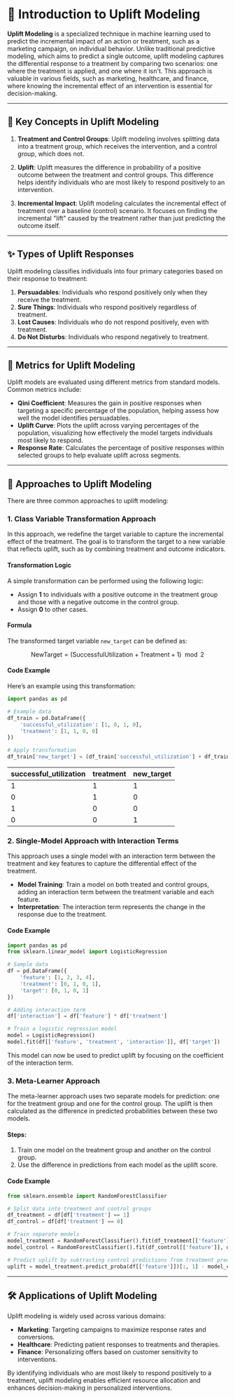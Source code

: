# 🔄 Introduction to Uplift Modeling

**Uplift Modeling** is a specialized technique in machine learning used to predict the incremental impact of an action or treatment, such as a marketing campaign, on individual behavior. Unlike traditional predictive modeling, which aims to predict a single outcome, uplift modeling captures the differential response to a treatment by comparing two scenarios: one where the treatment is applied, and one where it isn't. This approach is valuable in various fields, such as marketing, healthcare, and finance, where knowing the incremental effect of an intervention is essential for decision-making.

---

## 🌟 Key Concepts in Uplift Modeling

1. **Treatment and Control Groups**: Uplift modeling involves splitting data into a treatment group, which receives the intervention, and a control group, which does not.
   
2. **Uplift**: Uplift measures the difference in probability of a positive outcome between the treatment and control groups. This difference helps identify individuals who are most likely to respond positively to an intervention.
   
3. **Incremental Impact**: Uplift modeling calculates the incremental effect of treatment over a baseline (control) scenario. It focuses on finding the incremental "lift" caused by the treatment rather than just predicting the outcome itself.

---

## ✨ Types of Uplift Responses

Uplift modeling classifies individuals into four primary categories based on their response to treatment:

1. **Persuadables**: Individuals who respond positively only when they receive the treatment.
2. **Sure Things**: Individuals who respond positively regardless of treatment.
3. **Lost Causes**: Individuals who do not respond positively, even with treatment.
4. **Do Not Disturbs**: Individuals who respond negatively to treatment.

---

## 📏 Metrics for Uplift Modeling

Uplift models are evaluated using different metrics from standard models. Common metrics include:

- **Qini Coefficient**: Measures the gain in positive responses when targeting a specific percentage of the population, helping assess how well the model identifies persuadables.
- **Uplift Curve**: Plots the uplift across varying percentages of the population, visualizing how effectively the model targets individuals most likely to respond.
- **Response Rate**: Calculates the percentage of positive responses within selected groups to help evaluate uplift across segments.

---

## 📐 Approaches to Uplift Modeling

There are three common approaches to uplift modeling:

### 1. **Class Variable Transformation Approach**

In this approach, we redefine the target variable to capture the incremental effect of the treatment. The goal is to transform the target to a new variable that reflects uplift, such as by combining treatment and outcome indicators.

#### Transformation Logic

A simple transformation can be performed using the following logic:
- Assign **1** to individuals with a positive outcome in the treatment group and those with a negative outcome in the control group.
- Assign **0** to other cases.

#### Formula

The transformed target variable `new_target` can be defined as:
```math
\text{NewTarget} = ( \text{SuccessfulUtilization} + \text{Treatment} + 1) \mod 2
```

#### Code Example

Here’s an example using this transformation:

```python
import pandas as pd

# Example data
df_train = pd.DataFrame({
    'successful_utilization': [1, 0, 1, 0],
    'treatment': [1, 1, 0, 0]
})

# Apply transformation
df_train['new_target'] = (df_train['successful_utilization'] + df_train['treatment'] + 1) % 2
```

| successful_utilization | treatment | new_target |
|------------------------|-----------|------------|
| 1                      | 1         | 1          |
| 0                      | 1         | 0          |
| 1                      | 0         | 0          |
| 0                      | 0         | 1          |

### 2. **Single-Model Approach with Interaction Terms**

This approach uses a single model with an interaction term between the treatment and key features to capture the differential effect of the treatment.

- **Model Training**: Train a model on both treated and control groups, adding an interaction term between the treatment variable and each feature.
- **Interpretation**: The interaction term represents the change in the response due to the treatment.

#### Code Example

```python
import pandas as pd
from sklearn.linear_model import LogisticRegression

# Sample data
df = pd.DataFrame({
    'feature': [1, 2, 3, 4],
    'treatment': [0, 1, 0, 1],
    'target': [0, 1, 0, 1]
})

# Adding interaction term
df['interaction'] = df['feature'] * df['treatment']

# Train a logistic regression model
model = LogisticRegression()
model.fit(df[['feature', 'treatment', 'interaction']], df['target'])
```

This model can now be used to predict uplift by focusing on the coefficient of the interaction term.

### 3. **Meta-Learner Approach**

The meta-learner approach uses two separate models for prediction: one for the treatment group and one for the control group. The uplift is then calculated as the difference in predicted probabilities between these two models.

#### Steps:

1. Train one model on the treatment group and another on the control group.
2. Use the difference in predictions from each model as the uplift score.

#### Code Example

```python
from sklearn.ensemble import RandomForestClassifier

# Split data into treatment and control groups
df_treatment = df[df['treatment'] == 1]
df_control = df[df['treatment'] == 0]

# Train separate models
model_treatment = RandomForestClassifier().fit(df_treatment[['feature']], df_treatment['target'])
model_control = RandomForestClassifier().fit(df_control[['feature']], df_control['target'])

# Predict uplift by subtracting control predictions from treatment predictions
uplift = model_treatment.predict_proba(df[['feature']])[:, 1] - model_control.predict_proba(df[['feature']])[:, 1]
```

---

## 🛠️ Applications of Uplift Modeling

Uplift modeling is widely used across various domains:
- **Marketing**: Targeting campaigns to maximize response rates and conversions.
- **Healthcare**: Predicting patient responses to treatments and therapies.
- **Finance**: Personalizing offers based on customer sensitivity to interventions.
  
By identifying individuals who are most likely to respond positively to a treatment, uplift modeling enables efficient resource allocation and enhances decision-making in personalized interventions.
